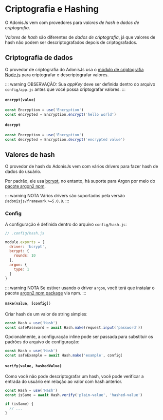 # Criptografia e Hashing

O AdonisJs vem com provedores para *valores de hash* e *dados de criptografia*.

*Valores de hash* são diferentes de *dados de criptografia*, já que valores de hash não podem ser descriptografados depois de criptografados.

## Criptografia de dados

O provedor de criptografia do AdonisJs usa o [módulo de criptografia Node.js](https://nodejs.org/api/crypto.html) para criptografar e descriptografar valores.

::: warning OBSERVAÇÃO:
Sua *appKey* deve ser definida dentro do arquivo `config/app.js` antes que você possa criptografar valores.
:::

#### `encrypt(value)`

```js
const Encryption = use('Encryption')
const encrypted = Encryption.encrypt('hello world')
```

#### `decrypt`

```js
const Encryption = use('Encryption')
const decrypted = Encryption.decrypt('encrypted value')
```

## Valores de hash
O provedor de hash do AdonisJs vem com vários drivers para fazer hash de dados do usuário.

Por padrão, ele usa [bcrypt](https://en.wikipedia.org/wiki/Bcrypt), no entanto, há suporte para Argon por meio do [pacote argon2 npm](https://npm.im/argon2).

::: warning NOTA
Vários drivers são suportados pela versão `@adonisjs/framework` `>=5.0.8`.
:::

### Config
A configuração é definida dentro do arquivo `config/hash.js`:

```js
// .config/hash.js

module.exports = {
  driver: 'bcrypt',
  bcrypt: {
    rounds: 10
  },
  argon: {
    type: 1
  }
}
```

::: warning NOTA
Se estiver usando o driver `argon`, você terá que instalar o pacote [argon2 npm package](https://npm.im/argon2) via npm.
:::

#### `make(value, [config])`
Criar hash de um valor de string simples:

```js
const Hash = use('Hash')
const safePassword = await Hash.make(request.input('password'))
```

Opcionalmente, a configuração inline pode ser passada para substituir os padrões do arquivo de configuração:

```js
const Hash = use('Hash')
const safeExample = await Hash.make('example', config)
```

#### `verify(value, hashedValue)`
Como você não pode descriptografar um hash, você pode verificar a entrada do usuário em relação ao valor com hash anterior.

```js
const Hash = use('Hash')
const isSame = await Hash.verify('plain-value', 'hashed-value')

if (isSame) {
  // ...
}
```
